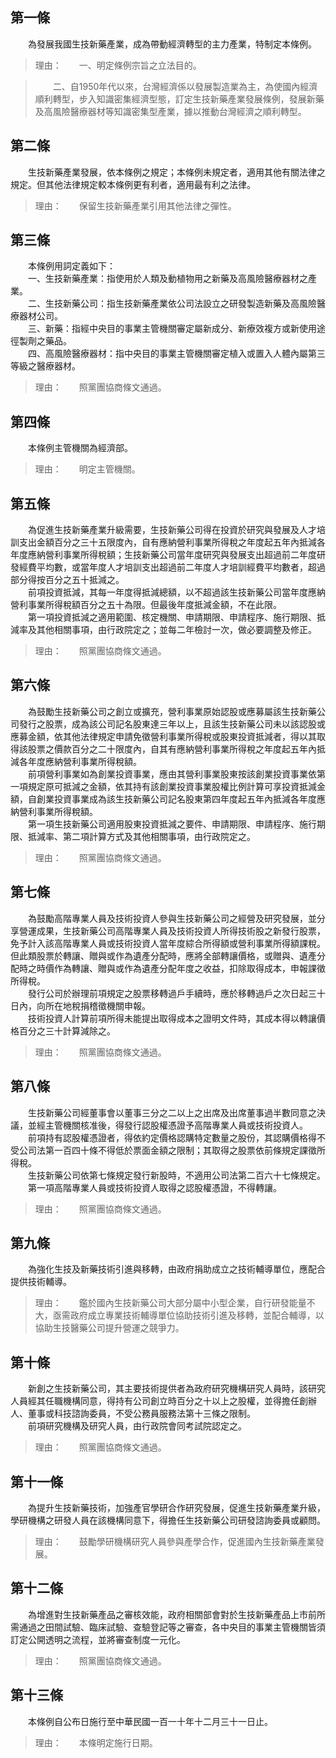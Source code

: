 第一條 
-------
　　為發展我國生技新藥產業，成為帶動經濟轉型的主力產業，特制定本條例。  
> 理由：　　一、明定條例宗旨之立法目的。

> 　　二、自1950年代以來，台灣經濟係以發展製造業為主，為使國內經濟順利轉型，步入知識密集經濟型態，訂定生技新藥產業發展條例，發展新藥及高風險醫療器材等知識密集型產業，據以推動台灣經濟之順利轉型。



第二條 
-------
　　生技新藥產業發展，依本條例之規定；本條例未規定者，適用其他有關法律之規定。但其他法律規定較本條例更有利者，適用最有利之法律。  
> 理由：　　保留生技新藥產業引用其他法律之彈性。



第三條 
-------
　　本條例用詞定義如下：  
　　一、生技新藥產業：指使用於人類及動植物用之新藥及高風險醫療器材之產業。  
　　二、生技新藥公司：指生技新藥產業依公司法設立之研發製造新藥及高風險醫療器材公司。  
　　三、新藥：指經中央目的事業主管機關審定屬新成分、新療效複方或新使用途徑製劑之藥品。  
　　四、高風險醫療器材：指中央目的事業主管機關審定植入或置入人體內屬第三等級之醫療器材。  
> 理由：　　照黨團協商條文通過。



第四條 
-------
　　本條例主管機關為經濟部。  
> 理由：　　明定主管機關。



第五條 
-------
　　為促進生技新藥產業升級需要，生技新藥公司得在投資於研究與發展及人才培訓支出金額百分之三十五限度內，自有應納營利事業所得稅之年度起五年內抵減各年度應納營利事業所得稅額；生技新藥公司當年度研究與發展支出超過前二年度研發經費平均數，或當年度人才培訓支出超過前二年度人才培訓經費平均數者，超過部分得按百分之五十抵減之。  
　　前項投資抵減，其每一年度得抵減總額，以不超過該生技新藥公司當年度應納營利事業所得稅額百分之五十為限。但最後年度抵減金額，不在此限。  
　　第一項投資抵減之適用範圍、核定機關、申請期限、申請程序、施行期限、抵減率及其他相關事項，由行政院定之；並每二年檢討一次，做必要調整及修正。  
> 理由：　　照黨團協商條文通過。



第六條 
-------
　　為鼓勵生技新藥公司之創立或擴充，營利事業原始認股或應募屬該生技新藥公司發行之股票，成為該公司記名股東達三年以上，且該生技新藥公司未以該認股或應募金額，依其他法律規定申請免徵營利事業所得稅或股東投資抵減者，得以其取得該股票之價款百分之二十限度內，自其有應納營利事業所得稅之年度起五年內抵減各年度應納營利事業所得稅額。  
　　前項營利事業如為創業投資事業，應由其營利事業股東按該創業投資事業依第一項規定原可抵減之金額，依其持有該創業投資事業股權比例計算可享投資抵減金額，自創業投資事業成為該生技新藥公司記名股東第四年度起五年內抵減各年度應納營利事業所得稅額。  
　　第一項生技新藥公司適用股東投資抵減之要件、申請期限、申請程序、施行期限、抵減率、第二項計算方式及其他相關事項，由行政院定之。  
> 理由：　　照黨團協商條文通過。



第七條 
-------
　　為鼓勵高階專業人員及技術投資人參與生技新藥公司之經營及研究發展，並分享營運成果，生技新藥公司高階專業人員及技術投資人所得技術股之新發行股票，免予計入該高階專業人員或技術投資人當年度綜合所得額或營利事業所得額課稅。但此類股票於轉讓、贈與或作為遺產分配時，應將全部轉讓價格，或贈與、遺產分配時之時價作為轉讓、贈與或作為遺產分配年度之收益，扣除取得成本，申報課徵所得稅。  
　　發行公司於辦理前項規定之股票移轉過戶手續時，應於移轉過戶之次日起三十日內，向所在地稅捐稽徵機關申報。  
　　技術投資人計算前項所得未能提出取得成本之證明文件時，其成本得以轉讓價格百分之三十計算減除之。  
> 理由：　　照黨團協商條文通過。



第八條 
-------
　　生技新藥公司經董事會以董事三分之二以上之出席及出席董事過半數同意之決議，並經主管機關核准後，得發行認股權憑證予高階專業人員或技術投資人。  
　　前項持有認股權憑證者，得依約定價格認購特定數量之股份，其認購價格得不受公司法第一百四十條不得低於票面金額之限制；其取得之股票依前條規定課徵所得稅。  
　　生技新藥公司依第七條規定發行新股時，不適用公司法第二百六十七條規定。  
　　第一項高階專業人員或技術投資人取得之認股權憑證，不得轉讓。  
> 理由：　　照黨團協商條文通過。



第九條 
-------
　　為強化生技及新藥技術引進與移轉，由政府捐助成立之技術輔導單位，應配合提供技術輔導。  
> 理由：　　鑑於國內生技新藥公司大部分屬中小型企業，自行研發能量不大，亟需政府成立專業技術輔導單位協助技術引進及移轉，並配合輔導，以協助生技醫藥公司提升營運之競爭力。



第十條 
-------
　　新創之生技新藥公司，其主要技術提供者為政府研究機構研究人員時，該研究人員經其任職機構同意，得持有公司創立時百分之十以上之股權，並得擔任創辦人、董事或科技諮詢委員，不受公務員服務法第十三條之限制。  
　　前項研究機構及研究人員，由行政院會同考試院認定之。  
> 理由：　　照黨團協商條文通過。



第十一條 
---------
　　為提升生技新藥技術，加強產官學研合作研究發展，促進生技新藥產業升級，學研機構之研發人員在該機構同意下，得擔任生技新藥公司研發諮詢委員或顧問。  
> 理由：　　鼓勵學研機構研究人員參與產學合作，促進國內生技新藥產業發展。



第十二條 
---------
　　為增進對生技新藥產品之審核效能，政府相關部會對於生技新藥產品上市前所需通過之田間試驗、臨床試驗、查驗登記等之審查，各中央目的事業主管機關皆須訂定公開透明之流程，並將審查制度一元化。  
> 理由：　　照黨團協商條文通過。



第十三條 
---------
　　本條例自公布日施行至中華民國一百一十年十二月三十一日止。  
> 理由：　　本條明定施行日期。
